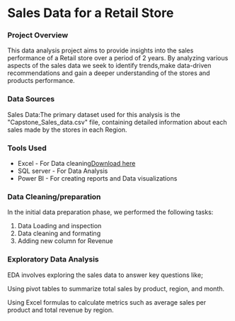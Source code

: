 # Sales Data for a Retail Store

### Project Overview

This data analysis project aims to provide insights into the sales performance of a Retail store over a period of 2 years. By analyzing various aspects of the sales data we seek to identify trends,make data-driven recommendations and gain a deeper understanding of the stores and products performance.

### Data Sources

Sales Data:The primary dataset used for this analysis is the "Capstone_Sales_data.csv" file, containing detailed information about each sales made by the stores in each Region.

### Tools Used

- Excel - For Data cleaning[Download here](https://microsoft.com)
- SQL server - For Data Analysis
- Power BI - For creating reports and Data visualizations


### Data Cleaning/preparation

In the initial data preparation phase, we performed the following tasks:
1. Data Loading and inspection
2. Data cleaning and formating
3. Adding new column for Revenue


### Exploratory Data Analysis

EDA involves exploring the sales data to answer key questions like;

Using pivot tables to summarize total sales by product, region, and month.

Using Excel formulas to calculate metrics such as average sales per product and total revenue by region.
